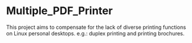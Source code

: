# Multiple_PDF_Printer
This project aims to compensate for the lack of diverse printing functions on Linux personal desktops. e.g.:  duplex printing and printing brochures.
